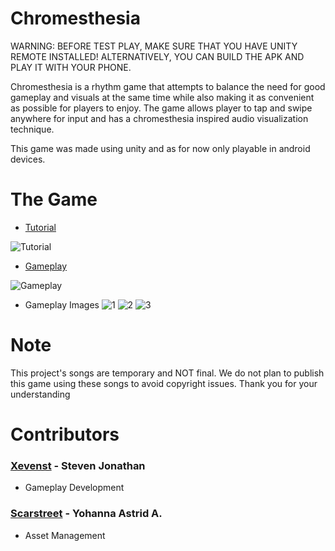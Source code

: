 # Chromesthesia

WARNING: BEFORE TEST PLAY, MAKE SURE THAT YOU HAVE UNITY REMOTE INSTALLED! ALTERNATIVELY, YOU CAN BUILD THE APK AND PLAY IT WITH YOUR PHONE.

Chromesthesia is a rhythm game that attempts to balance the need for good gameplay and visuals at the same time while also making it as convenient as possible for players to enjoy. The game allows player to tap and swipe anywhere for input and has a chromesthesia inspired audio visualization technique.

This game was made using unity and as for now only playable in android devices.

# The Game
- [Tutorial](https://i.ibb.co/rb047TJ/110-Project-Video-Chormesthesia-Trim-Adobe-Express.gif)

![Tutorial](https://i.ibb.co/rb047TJ/110-Project-Video-Chormesthesia-Trim-Adobe-Express.gif)

- [Gameplay](https://i.ibb.co/WP7CGVh/110-Project-Video-Chormesthesia-Trim2-Adobe-Express.gif)

![Gameplay](https://i.ibb.co/WP7CGVh/110-Project-Video-Chormesthesia-Trim2-Adobe-Express.gif)

- Gameplay Images
![1](https://i.ibb.co/wcBL9fr/asdasdasdadawd.png)
![2](https://i.ibb.co/wsTpPTF/dawdadsfagaf.png)
![3](https://i.ibb.co/JkjVKpc/asdadawdaawdadwa.png)

# Note

This project's songs are temporary and NOT final. We do not plan to publish this game using these songs to avoid copyright issues. Thank you for your understanding

# Contributors
### [Xevenst](https://github.com/xevenst) - Steven Jonathan
- Gameplay Development
### [Scarstreet](https://github.com/scarstreet) - Yohanna Astrid A.
- Asset Management
